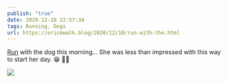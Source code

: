 ```yaml
---
publish: "true"
date: 2020-12-10 22:57:34
tags: Running, Dogs
url: https://ericmwalk.blog/2020/12/10/run-with-the.html
---
```


[Run](https://www.strava.com/activities/4454219172) with the dog this morning... She was less than impressed with this way to start her day. 😁 🏃🐶

![](https://ericmwalk.blog/uploads/2020/9535475df4.jpg)